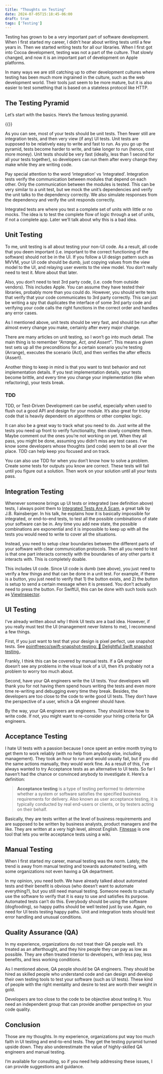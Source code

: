 ```yaml
---
title: "Thoughts on Testing"
date: 2024-07-05T15:18:45-06:00
draft: true
tags: ['Testing']
---
```

Testing has grown to be a very important part of software development. When I first started my career, I didn’t hear about writing tests until a few years in. Then we started writing tests for all our libraries. When I first got into Cocoa development, testing was not a part of the culture. That slowly changed, and now it is an important part of development on Apple platforms.

In many ways we are still catching up to other development cultures where testing has been much more ingrained in the culture, such as the web development world. Their tools just seem to be more mature, but it is also easier to test something that is based on a stateless protocol like HTTP.

## The Testing Pyramid

Let’s start with the basics. Here’s the famous testing pyramid.

{{<img-center src="/images/testing-pyramid.png" width="400">}}

As you can see, most of your tests should be unit tests. Then fewer still are integration tests, and then very view (if any) UI tests.  Unit tests are supposed to be relatively easy to write and fast to run. As you go up the pyramid, tests become harder to write, and take longer to run (hence, cost more money). Unit tests should be very fast (ideally, less than 1 second for all your tests together), so developers can run them after every change they make while they are writing code.

Pay special attention to the word ‘integration’ vs ‘integrated’. Integration tests verify the communication between modules that depend on each other. Only the communication between the modules is tested. This can be very similar to a unit test, but we mock the unit’s dependencies and verify the unit talks to the dependency correctly. We also simulate responses from the dependency and verify the unit responds correctly.

Integrated tests are where you test a complete set of units with little or no mocks. The idea is to test the complete flow of logic through a set of units, if not a complete app. Later we’ll talk about why this is a bad idea.

## Unit Testing
To me, unit testing is all about testing your non-UI code. As a result, all code that you deem important (i.e. important to the correct functioning of the software) should not be in the UI. If you follow a UI design pattern such as MVVM, your UI code should be dumb, just copying values from the view model to the UI, and relaying user events to the view model. You don’t really need to test it. More about that later.

Also, you don’t need to test 3rd party code, (i.e. code from outside vendors). This includes Apple. You can assume they have tested their libraries, probably more than you could do. However, you should write tests that verify that your code communicates to 3rd party correctly. This can just be writing a spy that duplicates the interface of some 3rd party code and verifying your code calls the right functions in the correct order and handles any error cases.

As I mentioned above, unit tests should be very fast, and should be run after almost every change you make, certainly after every major change.

There are many articles on unit testing, so I won’t go into much detail. The main thing is to remember *“Arrange, Act, and Assert”*. This means a given test sets up all the preconditions for a certain scenario you’re testing (Arrange), executes the scenario (Act), and then verifies the after effects (Assert).

Another thing to keep in mind is that you want to test behavior and not implementation details. If you test implementation details, your tests become brittle, and every time you change your implementation (like when refactoring), your tests break.

### TDD
TDD, or Test-Driven Development can be useful, especially when used to flush out a good API and design for your module. It’s also great for tricky code that is heavily dependent on algorithms or other complex logic.

It can also be a great way to track what you need to do. Just write all the tests you need up front to verify functionality, then slowly complete them. Maybe comment out the ones you’re not working on yet. When they all pass, you might be done, assuming you didn’t miss any test cases. I’ve know some developers whose thoughts (and code) seem to be all over the place. TDD can help keep you focused and on track.

You can also use TDD for when you don’t know how to solve a problem. Create some tests for outputs you know are correct. These tests will fail until you figure out a solution. Then work on your solution until all your tests pass.

## Integration Testing
Whenever someone brings up UI tests or integrated (see definition above) tests, I always point them to [Integrated Tests Are A Scam](https://vimeo.com/80533536), a great talk by J.B. Rainsberger. In his talk, he explains how it is basically impossible for integrated, or end-to-end tests, to test all the possible combinations of state your software can be in. Any time you add new state, the possible combinations are exponential and it is impossible to keep up with all the tests you would need to write to cover all the situations.

Instead, you need to setup clear boundaries between the different parts of your software with clear communication protocols. Then all you need to test is that one part interacts correctly with the boundaries of any other parts it interacts with. This is completely doable.

This includes UI code. Since UI code is dumb (see above), you just need to verify a few things and that can be done in a unit test. For example, if there is a button, you just need to verify that 1) the button exists, and 2) the button is setup to send a certain message when it is pressed. You don’t actually need to press the button. For SwiftUI, this can be done with such tools such as [ViewInspector](https://github.com/nalexn/ViewInspector).

## UI Testing
I’ve already written about why I think UI tests are a bad idea. However, if you really must test the UI (management never listens to me), I recommend a few things.

First, If you just want to test that your design is pixel perfect, use snapshot tests. See [pointfreeco/swift-snapshot-testing: 📸 Delightful Swift snapshot testing.](https://github.com/pointfreeco/swift-snapshot-testing).

Frankly, I think this can be covered by manual tests. If a QA engineer doesn’t see any problems in the visual look of a UI, then it’s probably not a problem to worry too much about.

Second, have your QA engineers write the UI tests. Your developers will thank you for not having them spend hours writing the tests and even more time re-writing and debugging every time they break. Besides, the developers are too close to the code to write good UI tests. They don’t have the perspective of a user, which a QA engineer should have.

By the way, your QA engineers are engineers. They should know how to write code. If not, you might want to re-consider your hiring criteria for QA engineers.

## Acceptance Testing
I hate UI tests with a passion because I once spent an entire month trying to get them to work reliably (with no help from anybody else, including management). They took an hour to run and would usually fail, but if you did the same actions manually, they would work fine. As a result of this, I’ve always wanted to try Acceptance tests as an alternative to UI tests. So far I haven’t had the chance or convinced anybody to investigate it. Here’s a definition:

> **Acceptance testing** is a type of testing performed to determine whether a system or software satisfies the specified business requirements for delivery. Also known as user acceptance testing, it is typically conducted by real end-users or clients, or by testers acting on their behalf.

Basically, they are tests written at the level of business requirements and are supposed to be written by business analysts, product managers and the like. They are written at a very high level, almost English. [Fitnesse](https://fitnesse.org/) is one tool that lets you write acceptance tests using a wiki.

## Manual Testing
When I first started my career, manual testing was the norm. Lately, the trend is away from manual testing and towards automated testing, with some organizations not even having a QA department.

In my opinion, you need both. We have already talked about automated tests and their benefit is obvious (who doesn’t want to automate everything?), but you still need manual testing. Someone needs to actually use the software to verify that it is easy to use and satisfies its purpose. Automated tests can’t do this. Everybody should be using the software (dogfooding), so happy paths should be well tested just by use. Again, no need for UI tests testing happy paths. Unit and integration tests should test error handling and unusual conditions.

## Quality Assurance (QA)
In my experience, organizations do not treat their QA people well. It’s treated as an afterthought, and they hire people they can pay as low as possible. They are often treated interior to developers, with less pay, less benefits, and less working conditions.

As I mentioned above, QA people should be QA engineers. They should be hired as skilled people who understand code and can design and develop their own testing tools to test your software (such as UI tests). These kind of people with the right mentality and desire to test are worth their weight in gold.

Developers are too close to the code to be objective about testing it. You need an independent group that can provide another perspective on your code quality.

## Conclusion
Those are my thoughts. In my experience, organizations put way too much faith in UI testing and end-to-end tests. They get the testing pyramid turned upside down. They also underestimate the value of highly-skilled QA engineers and manual testing.

I’m available for consulting, so if you need help addressing these issues, I can provide suggestions and guidance.

